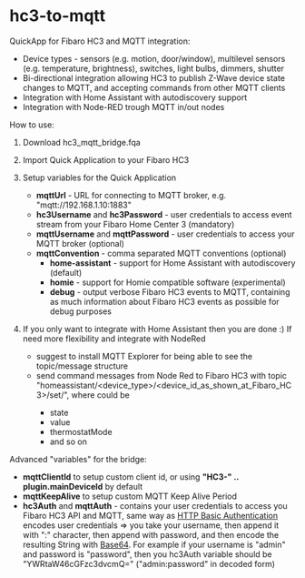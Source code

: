 # hc3-to-mqtt
QuickApp for Fibaro HC3 and MQTT integration:
   * Device types - sensors (e.g. motion, door/window), multilevel sensors (e.g. temperature, brightness), switches, light bulbs, dimmers, shutter
   * Bi-directional integration allowing HC3 to publish Z-Wave device state changes to MQTT, and accepting commands from other MQTT clients
   * Integration with Home Assistant with autodiscovery support
   * Integration with Node-RED trough MQTT in/out nodes


How to use:
1. Download hc3_mqtt_bridge.fqa
2. Import Quick Application to your Fibaro HC3
3. Setup variables for the Quick Application
   * **mqttUrl** - URL for connecting to MQTT broker, e.g. "mqtt://192.168.1.10:1883"
   * **hc3Username** and **hc3Password** - user credentials to access event stream from your Fibaro Home Center 3 (mandatory)
   * **mqttUsername** and **mqttPassword** - user credentials to access your MQTT broker (optional)
   * **mqttConvention** - comma separated MQTT conventions (optional)
     * **home-assistant** - support for Home Assistant with autodiscovery (default)
     * **homie** - support for Homie compatible software (experimental)
     * **debug** - output verbose Fibaro HC3 events to MQTT, containing as much information about Fibaro HC3 events as possible for debug purposes

4. If you only want to integrate with Home Assistant then you are done :) If need more flexibility and integrate with NodeRed
   * suggest to install MQTT Explorer for being able to see the topic/message structure
   * send command messages from Node Red to Fibaro HC3 with topic "homeassistant/<device_type>/<device_id_as_shown_at_Fibaro_HC3>/set/<property>", where <property> could be
      * state
      * value 
      * thermostatMode
      * and so on


Advanced "variables" for the bridge:
   * **mqttClientId** to setup custom client id, or using **"HC3-" .. plugin.mainDeviceId** by default
   * **mqttKeepAlive** to setup custom MQTT Keep Alive Period
   * **hc3Auth** and **mqttAuth** - contains your user credentials to access you Fibaro HC3 API and MQTT, same way as [HTTP Basic Authentication](https://en.wikipedia.org/wiki/Basic_access_authentication) encodes user credentials => you take your username, then append it with ":" character, then append with password, and then encode the resulting String with [Base64](https://www.base64encode.org/). For example if your username is "admin" and password is "password", then you hc3Auth variable should be "YWRtaW46cGFzc3dvcmQ=" ("admin:password" in decoded form)
